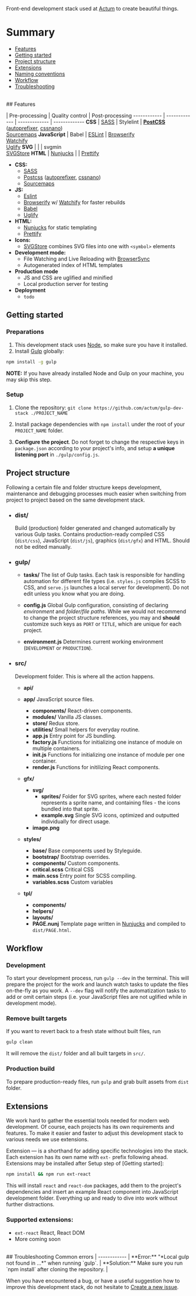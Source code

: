 Front-end development stack used at [Actum](https://www.actum.cz) to create beautiful things.

# Summary
* [Features](#features)
* [Getting started](#getting-started)
* [Project structure](#project-structure)
* [Extensions](#extensions)
* [Naming conventions](#naming-conventions)
* [Workflow](#workflow)
* [Troubleshooting](#troubleshooting)

<br>
## Features

  | Pre-processing | Quality control | Post-processing
------------ | ------------- | ------------- | -------------
**CSS** | [SASS](https://github.com/dlmanning/gulp-sass) | Stylelint | **[PostCSS](https://github.com/postcss/postcss)** ([autoprefixer](https://github.com/postcss/autoprefixer),  [cssnano](https://github.com/ben-eb/cssnano)) <br>[Sourcemaps](https://github.com/floridoo/gulp-sourcemaps)
**JavaScript** | Babel | [ESLint](http://eslint.org) | [Browserify](http://browserify.org) <br>[Watchify](https://github.com/substack/watchify) <br>[Uglify](https://github.com/terinjokes/gulp-uglify)
**SVG** | | | svgmin <br>[SVGStore](https://github.com/w0rm/gulp-svgstore)
**HTML** | [Nunjucks](https://github.com/sindresorhus/gulp-nunjucks) | | [Prettify](https://github.com/jonschlinkert/gulp-prettify)

- **CSS:**
    - [SASS](https://github.com/dlmanning/gulp-sass)
    - [Postcss](https://github.com/postcss/postcss) ([autoprefixer](https://github.com/postcss/autoprefixer), [cssnano](https://github.com/ben-eb/cssnano))
    - [Sourcemaps](https://github.com/floridoo/gulp-sourcemaps)
- **JS:**
    - [Eslint](http://eslint.org)
    - [Browserify](http://browserify.org) w/ [Watchify](https://github.com/substack/watchify) for faster rebuilds
    - [Babel](http://babeljs.io)
    - [Uglify](https://github.com/terinjokes/gulp-uglify)
- **HTML:**
    - [Nunjucks](https://github.com/sindresorhus/gulp-nunjucks) for static templating
    - [Prettify](https://github.com/jonschlinkert/gulp-prettify)
- **Icons:**
    - [SVGStore](https://github.com/w0rm/gulp-svgstore) combines SVG files into one with `<symbol>` elements
- **Development mode:**
    - File Watching and Live Reloading with [BrowserSync](http://www.browsersync.io/)
    - Autogenerated index of HTML templates
- **Production mode**
    - JS and CSS are uglified and minified
    - Local production server for testing
- **Deployment**
    - `todo`

## Getting started
### Preparations
1. This development stack uses [Node](https://nodejs.org), so make sure you have it installed.
2. Install [Gulp](http://gulpjs.com) globally:  
```bash
npm install -g gulp
```
**NOTE:** If you have already installed Node and Gulp on your machine, you may skip this step.

### Setup
1. Clone the repository: `git clone https://github.com/actum/gulp-dev-stack ./PROJECT_NAME`

2. Install package dependencies with `npm install` under the root of your `PROJECT_NAME` folder.

3. **Configure the project**. Do not forget to change the respective keys in `package.json` according to your project's info, and setup **a unique listening port** in `./gulp/config.js`.

## Project structure
Following a certain file and folder structure keeps development, maintenance and debugging processes much easier when switching from project to project based on the same development stack.
* ### dist/

    Build (production) folder generated and changed automatically by various Gulp tasks. Contains production-ready compiled CSS (`dist/css`), JavaScript (`dist/js`), graphics (`dist/gfx`) and HTML. Should not be edited manually.

* ### gulp/
    * **tasks/**
        The list of Gulp tasks. Each task is responsible for handling automation for different file types (i.e. `styles.js` compiles SCSS to CSS, and `serve.js` launches a local server for development). Do not edit unless you know what you are doing.

    * **config.js**
        Global Gulp configuration, consisting of declaring *environment* and *folder/file paths*. While we would not recommend to change the project structure references, you may and **should** customize such keys as `PORT` or `TITLE`, which are unique for each project.

    * **environment.js**
        Determines current working environment (`DEVELOPMENT` or `PRODUCTION`).

* ### src/
    Development folder. This is where all the action happens.
    * **api/**
    * **app/** JavaScript source files.
        * **components/** React-driven components.
        * **modules/** Vanilla JS classes.
        * **store/** Redux store.
        * **utilities/** Small helpers for everyday routine.
        * **app.js** Entry point for JS bundling.
        * **factory.js** Functions for initializing one instance of module on multiple containers.
        * **init.js** Functions for initializing one instance of module per one container.
        * **render.js** Functions for initilizing React components.

    * **gfx/**
        * **svg/**
            * **sprites/** Folder for SVG sprites, where each nested folder represents a sprite name, and containing files - the icons bundled into that sprite.
            * **example.svg** Single SVG icons, optimized and outputted individually for direct usage.
        * **image.png**
    * **styles/**
        * **base/** Base components used by Styleguide.
        * **bootstrap/** Bootstrap overrides.
        * **components/** Custom components.
        * **critical.scss** Critical CSS
        * **main.scss** Entry point for SCSS compiling.
        * **variables.scss** Custom variables
    * **tpl/**
        * **components/**
        * **helpers/**
        * **layouts/**
        * **PAGE.nunj**
        Template page written in [Nunjucks](https://github.com/sindresorhus/gulp-nunjucks) and compiled to `dist/PAGE.html`.

## Workflow
### Development
To start your development process, run `gulp --dev` in the terminal. This will prepare the project for the work and launch watch tasks to update the files on-the-fly as you work. A `--dev` flag will notify the automatization tasks to add or omit certain steps (i.e. your JavaScript files are not uglified while in development mode).

### Remove built targets
If you want to revert back to a fresh state without built files, run

```sh
gulp clean
```

It will remove the `dist/` folder and all built targets in `src/`.

### Production build
To prepare production-ready files, run `gulp` and grab built assets from `dist` folder.

## Extensions
We work hard to gather the essential tools needed for modern web development. Of course, each projects has its own requirements and features. To make it easier and faster to adjust this development stack to various needs we use extensions.

Extension — is a shorthand for adding specific technologies into the stack. Each extension has its own name with `ext-` prefix following ahead. Extensions may be installed after Setup step of [Getting started]:
```bash
npm install && npm run ext-react
```
This will install `react` and `react-dom` packages, add them to the project's dependencies and insert an example React component into JavaScript development folder. Everything up and ready to dive into work without further distractions.
### Supported extensions:
* `ext-react` React, React DOM
* More coming soon

<br>
## Troubleshooting
Common errors  |
------------ |
**Error:**  "*Local gulp not found in ...*" when running `gulp`. |
**Solution:** Make sure you run `npm install` after cloning the repository. |

When you have encountered a bug, or have a useful suggestion how to improve this development stack, do not hesitate to [Create a new issue]().
